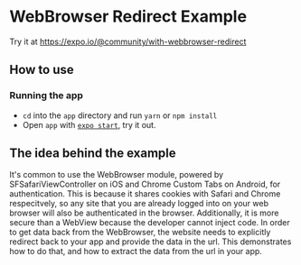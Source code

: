 # WebBrowser Redirect Example

Try it at https://expo.io/@community/with-webbrowser-redirect

## How to use

### Running the app

- `cd` into the `app` directory and run `yarn` or `npm install`
- Open `app` with [`expo start`](https://docs.expo.io/versions/latest/workflow/expo-cli/), try it out.

## The idea behind the example

It's common to use the WebBrowser module, powered by
SFSafariViewController on iOS and Chrome Custom Tabs on Android, for
authentication. This is because it shares cookies with Safari and Chrome
respecitvely, so any site that you are already logged into on your web
browser will also be authenticated in the browser. Additionally, it is
more secure than a WebView because the developer cannot inject code. In
order to get data back from the WebBrowser, the website needs to
explicitly redirect back to your app and provide the data in the url.
This demonstrates how to do that, and how to extract the data from the
url in your app.
